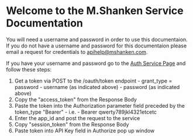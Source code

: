 # Welcome to the M.Shanken Service Documentation

You will need a username and password in order to use this documentaion. If you do not have a username and password for this documentaion please email a request for credentials to apihelp@mshanken.com.

If you have your username and password go to the [Auth Service Page](http://docs.mshanken.io) and follow these steps:
  1. Get a token via POST to the /oauth/token endpoint
    - grant_type = password
    - username (as indicated above)
    - password (as indicated above)
  2. Copy the "access_token" from the Response Body
  3. Paste the token into the Authorization parameter field preceded by the token_type "Bearer"
    - i.e. - Bearer qwerty789jkl4321etcetc
  4. Enter the app_id and post the request to the service
  5. Copy "session_token" from the Response Body
  6. Paste token into API Key field in Authorize pop up window

